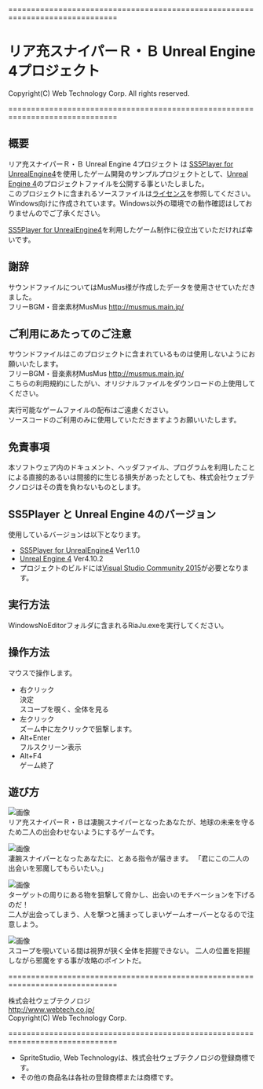 ==============================================================================

# リア充スナイパーＲ・Ｂ Unreal Engine 4プロジェクト

  Copyright(C) Web Technology Corp. All rights reserved.

==============================================================================

## <a name="abut">概要  
リア充スナイパーＲ・Ｂ Unreal Engine 4プロジェクト は [SS5Player for UnrealEngine4](https://github.com/SpriteStudio/SS5PlayerForUnrealEngine4)を使用したゲーム開発のサンプルプロジェクトとして、[Unreal Engine 4](https://www.unrealengine.com/ja/what-is-unreal-engine-4)のプロジェクトファイルを公開する事といたしました。  
このプロジェクトに含まれるソースファイルは[ライセンス](https://github.com/SpriteStudio/SpriteStudioGame02/blob/master/LICENSE)を参照してください。  
Windows向けに作成されています。Windows以外の環境での動作確認はしておりませんのでご了承ください。  
  
[SS5Player for UnrealEngine4](https://github.com/SpriteStudio/SS5PlayerForUnrealEngine4)を利用したゲーム制作に役立出ていただければ幸いです。  
  
## 謝辞
サウンドファイルについてはMusMus様が作成したデータを使用させていただきました。  
フリーBGM・音楽素材MusMus http://musmus.main.jp/  
  
## ご利用にあたってのご注意
サウンドファイルはこのプロジェクトに含まれているものは使用しないようにお願いいたします。  
フリーBGM・音楽素材MusMus http://musmus.main.jp/  
こちらの利用規約にしたがい、オリジナルファイルをダウンロードの上使用してください。  
  
実行可能なゲームファイルの配布はご遠慮ください。  
ソースコードのご利用のみに使用していただきますようお願いいたします。  
  
## 免責事項  
本ソフトウェア内のドキュメント、ヘッダファイル、プログラムを利用したことによる直接的あるいは間接的に生じる損失があったとしても、株式会社ウェブテクノロジはその責を負わないものとします。
  
## SS5Player と Unreal Engine 4のバージョン
使用しているバージョンは以下となります。  
- [SS5Player for UnrealEngine4](https://github.com/SpriteStudio/SS5PlayerForUnrealEngine4/wiki) Ver1.1.0  
- [Unreal Engine 4](https://www.unrealengine.com/ja/what-is-unreal-engine-4) Ver4.10.2  
- プロジェクトのビルドには[Visual Studio Community 2015](https://www.visualstudio.com/)が必要となります。  
  
## 実行方法
  WindowsNoEditorフォルダに含まれるRiaJu.exeを実行してください。

## 操作方法
マウスで操作します。  
- 右クリック  
  決定  
  スコープを覗く、全体を見る  
- 左クリック  
  ズーム中に左クリックで狙撃します。  
- Alt+Enter  
  フルスクリーン表示  
- Alt+F4  
  ゲーム終了  
  
## 遊び方
![画像](https://github.com/SpriteStudio/SpriteStudioGame02/blob/master/image/RB_Inst.png)  
リア充スナイパーＲ・Ｂは凄腕スナイパーとなったあなたが、地球の未来を守るため二人の出会わせないようにするゲームです。  
  
![画像](https://github.com/SpriteStudio/SpriteStudioGame02/blob/master/image/RB_Title.png)  
凄腕スナイパーとなったあなたに、とある指令が届きます。
「君にこの二人の出会いを邪魔してもらいたい。」  
  
![画像](https://github.com/SpriteStudio/SpriteStudioGame02/blob/master/image/RB_Main2.png)  
ターゲットの周りにある物を狙撃して脅かし、出会いのモチベーションを下げるのだ！  
二人が出会ってしまう、人を撃つと捕まってしまいゲームオーバーとなるので注意しよう。  
  
![画像](https://github.com/SpriteStudio/SpriteStudioGame02/blob/master/image/RB_Main1.png)  
スコープを覗いている間は視界が狭く全体を把握できない。
二人の位置を把握しながら邪魔をする事が攻略のポイントだ。  
  
==============================================================================

株式会社ウェブテクノロジ  
http://www.webtech.co.jp/  
Copyright(C) Web Technology Corp.  

==============================================================================

* SpriteStudio, Web Technologyは、株式会社ウェブテクノロジの登録商標です。
* その他の商品名は各社の登録商標または商標です。